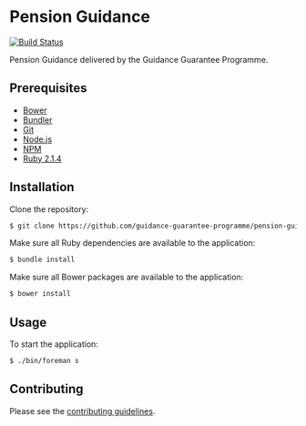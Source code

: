 # Pension Guidance

[![Build Status](https://travis-ci.org/guidance-guarantee-programme/pension_guidance.svg)](https://travis-ci.org/guidance-guarantee-programme/pension_guidance)

Pension Guidance delivered by the Guidance Guarantee Programme.


## Prerequisites

* [Bower]
* [Bundler]
* [Git]
* [Node.js][Node]
* [NPM]
* [Ruby 2.1.4][Ruby]


## Installation

Clone the repository:

```sh
$ git clone https://github.com/guidance-guarantee-programme/pension-guidance.git
```

Make sure all Ruby dependencies are available to the application:

```sh
$ bundle install
```

Make sure all Bower packages are available to the application:

```sh
$ bower install
```

## Usage

To start the application:

```sh
$ ./bin/foreman s
```

## Contributing

Please see the [contributing guidelines](/CONTRIBUTING.md).

[bower]: http://bower.io
[bundler]: http://bundler.io
[git]: http://git-scm.com
[node]: http://nodejs.org
[npm]: https://www.npmjs.org
[ruby]: http://www.ruby-lang.org/en

